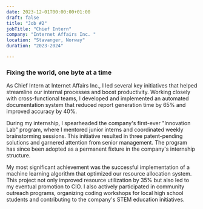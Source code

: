```yaml
---
date: 2023-12-01T00:00:00+01:00
draft: false
title: "Job #2"
jobTitle: "Chief Intern"
company: "Internet Affairs Inc. "
location: "Stavanger, Norway"
duration: "2023-2024"

---
```

### Fixing the world, one byte at a time

As Chief Intern at Internet Affairs Inc., I led several key initiatives that helped streamline our internal processes and boost productivity. Working closely with cross-functional teams, I developed and implemented an automated documentation system that reduced report generation time by 65% and improved accuracy by 40%.

During my internship, I spearheaded the company's first-ever "Innovation Lab" program, where I mentored junior interns and coordinated weekly brainstorming sessions. This initiative resulted in three patent-pending solutions and garnered attention from senior management. The program has since been adopted as a permanent fixture in the company's internship structure.

My most significant achievement was the successful implementation of a machine learning algorithm that optimized our resource allocation system. This project not only improved resource utilization by 35% but also led to my eventual promotion to CIO. I also actively participated in community outreach programs, organizing coding workshops for local high school students and contributing to the company's STEM education initiatives.
